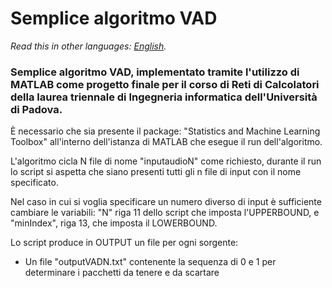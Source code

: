 # **Semplice algoritmo VAD**

*Read this in other languages: [English](README.en.md).*

### Semplice algoritmo VAD, implementato tramite l'utilizzo di MATLAB come progetto finale per il corso di Reti di Calcolatori della laurea triennale di Ingegneria informatica dell'Università di Padova.
È necessario che sia presente il package: "Statistics and Machine Learning Toolbox" all'interno dell'istanza di MATLAB che esegue il run dell'algoritmo. 

L'algoritmo cicla N file di nome "inputaudioN" come richiesto, durante il run lo script si aspetta che siano presenti tutti gli n file di input con il nome specificato. 

Nel caso in cui si voglia specificare un numero diverso di input è sufficiente cambiare le variabili: "N" riga 11 dello script che imposta l'UPPERBOUND, e "minIndex", riga 13, che imposta il LOWERBOUND.

Lo script produce in OUTPUT un file per ogni sorgente:
- Un file "outputVADN.txt" contenente la sequenza di 0 e 1 per determinare i pacchetti da tenere e da scartare

